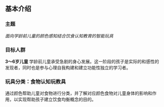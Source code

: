 ## 基本介绍
### 主题
*面向学龄前儿童的颜色感知结合饮食认知教育的智能玩具*
### 目标人群
**3～6岁儿童**
学龄前儿童承受急剧的身心发展。这一阶段的孩子是实际的和感性的发现者，同时也是参与心理自我构建和建立功能性独立的学习者。  
### 玩具分类：食物认知玩教具
通过颜色帮助儿童对食物进行分类，并了解对应颜色食物对儿童身体的影响和作用，以实现帮助孩子建立饮食均衡概念的目的。  